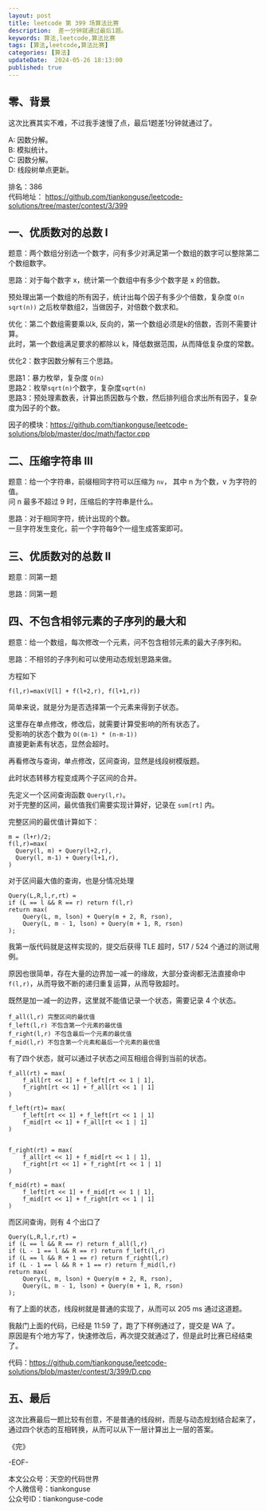 ```yaml
---
layout: post  
title: leetcode 第 399 场算法比赛 
description:  差一分钟就通过最后1题。  
keywords: 算法,leetcode,算法比赛  
tags: [算法,leetcode,算法比赛]  
categories: [算法]  
updateDate:  2024-05-26 18:13:00  
published: true  
---
```



## 零、背景  


这次比赛其实不难，不过我手速慢了点，最后1题差1分钟就通过了。   


A: 因数分解。   
B: 模拟统计。   
C: 因数分解。  
D: 线段树单点更新。  


排名：386  
代码地址： https://github.com/tiankonguse/leetcode-solutions/tree/master/contest/3/399  


## 一、优质数对的总数 I  


题意：两个数组分别选一个数字，问有多少对满足第一个数组的数字可以整除第二个数组数字。  


思路：对于每个数字 x，统计第一个数组中有多少个数字是 x 的倍数。  


预处理出第一个数组的所有因子，统计出每个因子有多少个倍数，复杂度 `O(n sqrt(n))` 
之后枚举数组2，当做因子，对倍数个数求和。  


优化：第二个数组需要乘以k, 反向的，第一个数组必须是k的倍数，否则不需要计算。  
此时，第一个数组满足要求的都除以 k，降低数据范围，从而降低复杂度的常数。  


优化2：数字因数分解有三个思路。  


思路1：暴力枚举，复杂度 `O(n)`  
思路2：枚举`sqrt(n)`个数字，复杂度`sqrt(n)`  
思路3：预处理素数表，计算出质因数与个数，然后排列组合求出所有因子，复杂度为因子的个数。  


因子的模块：https://github.com/tiankonguse/leetcode-solutions/blob/master/doc/math/factor.cpp


## 二、压缩字符串 III  


题意：给一个字符串，前缀相同字符可以压缩为 `nv`， 其中 n 为个数，v 为字符的值。  
问 n 最多不超过 9 时，压缩后的字符串是什么。  


思路：对于相同字符，统计出现的个数。  
一旦字符发生变化，前一个字符每9个一组生成答案即可。  


## 三、优质数对的总数 II  


题意：同第一题  


思路：同第一题  


## 四、不包含相邻元素的子序列的最大和  


题意：给一个数组，每次修改一个元素，问不包含相邻元素的最大子序列和。  


思路：不相邻的子序列和可以使用动态规划思路来做。  


方程如下  


```
f(l,r)=max(V[l] + f(l+2,r), f(l+1,r))
```


简单来说，就是分为是否选择第一个元素来得到子状态。  


这里存在单点修改，修改后，就需要计算受影响的所有状态了。  
受影响的状态个数为 `O((m-1) * (n-m-1))`  
直接更新素有状态，显然会超时。  


再看修改与查询，单点修改，区间查询，显然是线段树模版题。  


此时状态转移方程变成两个子区间的合并。  


先定义一个区间查询函数 `Query(l,r)`。  
对于完整的区间，最优值我们需要实现计算好，记录在 `sum[rt]` 内。  


完整区间的最优值计算如下：  

```
m = (l+r)/2;
f(l,r)=max(
  Query(l, m) + Query(l+2,r),
  Query(l, m-1) + Query(l+1,r),
)
```

对于区间最大值的查询，也是分情况处理  


```
Query(L,R,l,r,rt) = 
if (L == l && R == r) return f(l,r)
return max(
    Query(L, m, lson) + Query(m + 2, R, rson),
    Query(L, m - 1, lson) + Query(m + 1, R, rson)
);
```

我第一版代码就是这样实现的，提交后获得 TLE 超时，517 / 524 个通过的测试用例。  


原因也很简单，存在大量的边界加一减一的缘故，大部分查询都无法直接命中 `f(l,r)`，从而导致不断的递归重复运算，从而导致超时。  



既然是加一减一的边界，这里就不能值记录一个状态，需要记录 4 个状态。  


```
f_all(l,r) 完整区间的最优值
f_left(l,r) 不包含第一个元素的最优值  
f_right(l,r) 不包含最后一个元素的最优值
f_mid(l,r) 不包含第一个元素和最后一个元素的最优值  
```


有了四个状态，就可以通过子状态之间互相组合得到当前的状态。  


```
f_all(rt) = max(
    f_all[rt << 1] + f_left[rt << 1 | 1],
    f_right[rt << 1] + f_all[rt << 1 | 1]
)

f_left(rt)= max(
    f_left[rt << 1] + f_left[rt << 1 | 1]
    f_mid[rt << 1] + f_all[rt << 1 | 1]
)


f_right(rt) = max(
    f_all[rt << 1] + f_mid[rt << 1 | 1],
    f_right[rt << 1] + f_right[rt << 1 | 1]
)

f_mid(rt) = max(
    f_left[rt << 1] + f_mid[rt << 1 | 1],
    f_mid[rt << 1] + f_right[rt << 1 | 1]
)
```


而区间查询，则有 4 个出口了  


```
Query(L,R,l,r,rt) = 
if (L == l && R == r) return f_all(l,r)
if (L - 1 == l && R == r) return f_left(l,r)
if (L == l && R + 1 == r) return f_right(l,r)
if (L - 1 == l && R + 1 == r) return f_mid(l,r)
return max(
    Query(L, m, lson) + Query(m + 2, R, rson),
    Query(L, m - 1, lson) + Query(m + 1, R, rson)
);
```


有了上面的状态，线段树就是普通的实现了，从而可以 205 ms 通过这道题。  


我敲门上面的代码，已经是 11:59 了，跑了下样例通过了，提交是 WA 了。  
原因是有个地方写了，快速修改后，再次提交就通过了，但是此时比赛已经结束了。  


代码：https://github.com/tiankonguse/leetcode-solutions/blob/master/contest/3/399/D.cpp  



## 五、最后  


这次比赛最后一题比较有创意，不是普通的线段树，而是与动态规划结合起来了，通过四个状态的互相转换，从而可以从下一层计算出上一层的答案。  




《完》  


-EOF-  



本文公众号：天空的代码世界  
个人微信号：tiankonguse  
公众号ID：tiankonguse-code  
  

